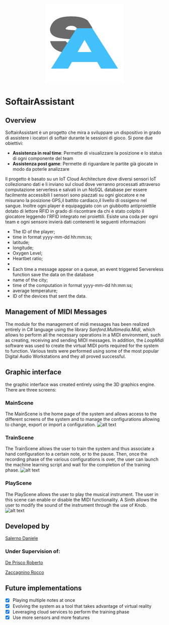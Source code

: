 
<p align="center"><img src="./README_IMAGES/logo.png" height="250"></p>

# SoftairAssistant
## Overview
SoftairAssistant è un progetto che mira a sviluppare un dispositivo in grado di assistere i iocatori di softair durante le sessioni di gioco. Si pone due obiettivi:

+ **Assistenza in real time**: Permette di visualizzare la posizione e lo status di ogni componente del team
+ **Assistenza post game**: Permette di riguardare le partite già giocate in modo da poterle analizzare 

Il progetto è basato su un IoT Cloud Architecture dove diversi sensori IoT collezionano dati e li inviano sul cloud dove verranno processati attraverso computazione serverless e salvati in un NoSQL database per essere facilmente accessibili
I sensori sono piazzati su ogni giocatore e ne misurano la posizione GPS,il battito cardiaco,il livello di ossigeno nel sangue. Inoltre ogni player è equipaggiato con un giubbotto antiproiettile dotato di lettore RFID in grado di riscontrare da chi è stato colpito il giocatore leggendo l'RFID integrato nei proiettili.
Esiste una coda per ogni team e ogni sensore invierà dati contenenti le seguenti informazioni
- The ID of the player;
- time in format yyyy-mm-dd hh:mm:ss;
- latitude;
- longitude;
- Oxygen Level;
- Heartbet ratio;
- 
- 
  Each time a message appear on a queue, an event triggered Servereless function save the data on the database
- name of the city;
- time of the computation in format yyyy-mm-dd hh:mm:ss;
- average temperature;
- ID of the devices that sent the data.

## Management of MIDI Messages
The module for the management of midi messages has been realized entirely in C# language using the library *Sanford.Multimedia.Midi*, which allows to perform all the necessary operations in a MIDI environment, such as creating, receiving and sending MIDI messages. In addition, the *LoopMidi* software was used to create the virtual MIDI ports required for the system to function. Various tests were performed using some of the most popular Digital Audio Workstations and they all proved successful.

## Graphic interface
the graphic interface was created entirely using the 3D graphics engine. There are three screens:


### MainScene
The MainScene is the home page of the system and allows access to the different screens of the system and to manage the configurations allowing to change, export or import a configuration.
![alt text](https://github.com/musimathicslab/marco_smiles/blob/SalernoDaniele-2022/MainScene.jpeg?raw=true)

### TrainScene
The TrainScene allows the user to train the system and thus associate a hand configuration to a certain note, or to the pause. Then, once the recording phase of the various configurations is over, the user can launch the machine learning script and wait for the completion of the training phase.
![alt text](https://github.com/musimathicslab/marco_smiles/blob/SalernoDaniele-2022/trainingScene.jpeg?raw=true)
### PlayScene
The PlayScene allows the user to play the musical instrument. The user in this scene can enable or disable the MIDI functionality. A Sinth allows the user to modify the sound of the instrument through the use of Knob.
![alt text](https://github.com/musimathicslab/marco_smiles/blob/SalernoDaniele-2022/PlayScene.jpeg?raw=true)

## Developed by
[Salerno Daniele](https://github.com/DanieleSalerno)

### Under Supervision of:
[De Prisco Roberto](https://github.com/robdep)

[Zaccagnino Rocco](https://github.com/rzaccagnino)

## Future implementations
- [x] Playing multiple notes at once
- [x] Evolving the system as a tool that takes advantage of virtual reality
- [x] Leveraging cloud services to perform the training phase
- [x] Use more sensors and more features
